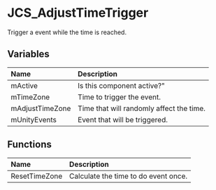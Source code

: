 # JCS_AdjustTimeTrigger

Trigger a event while the time is reached.

## Variables

| Name | Description |
|:---|:---|
| mActive | Is this component active?" |
| mTimeZone | Time to trigger the event. |
| mAdjustTimeZone | Time that will randomly affect the time. |
| mUnityEvents | Event that will be triggered. |

## Functions

| Name | Description |
|:---|:---|
| ResetTimeZone | Calculate the time to do event once. |
